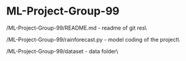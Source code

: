 # ML-Project-Group-99

/ML-Project-Group-99/README.md - readme of git res\

/ML-Project-Group-99/rainforecast.py - model coding of the project\

/ML-Project-Group-99/dataset - data folder\
